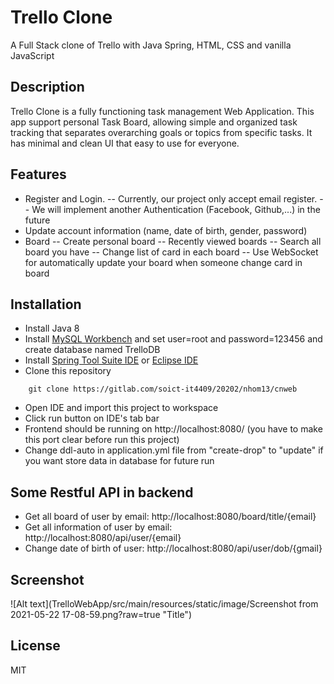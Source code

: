 # Trello Clone
A Full Stack clone of Trello with Java Spring, HTML, CSS and vanilla JavaScript

## Description
Trello Clone is a fully functioning task management Web Application. This app support personal Task Board, allowing simple and organized task tracking that separates overarching goals or topics from specific tasks. It has minimal and clean UI that easy to use for everyone.

## Features
 - Register and Login. 
 -- Currently, our project only accept email register. 
 -- We will implement another Authentication (Facebook, Github,...) in the future
 - Update account information (name, date of birth, gender, password)
 - Board
-- Create personal board
-- Recently viewed boards
-- Search all board you have
-- Change list of card in each board
-- Use WebSocket for automatically update your board when someone change card in board

## Installation
 - Install Java 8
 - Install [MySQL Workbench](https://www.mysql.com/products/workbench/) and set user=root and password=123456 and create database named TrelloDB
 - Install [Spring Tool Suite IDE](https://spring.io/tools) or [Eclipse IDE](https://www.eclipse.org/downloads/packages/installer)
 - Clone this repository
```
    git clone https://gitlab.com/soict-it4409/20202/nhom13/cnweb
```
 - Open IDE and import this project to workspace
 - Click run button on IDE's tab bar
 - Frontend should be running on http://localhost:8080/ (you have to make this port clear before run this project)
 - Change ddl-auto in application.yml file from "create-drop" to "update" if you want store data in database for future run

## Some Restful API in backend
 - Get all board of user by email: http://localhost:8080/board/title/{email}
 - Get all information of user by email: http://localhost:8080/api/user/{email}
 - Change date of birth of user: http://localhost:8080/api/user/dob/{gmail}

## Screenshot
![Alt text](TrelloWebApp/src/main/resources/static/image/Screenshot from 2021-05-22 17-08-59.png?raw=true "Title")

## License
MIT
